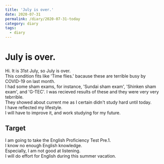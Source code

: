 ```yaml
---
title: 'July is over.'
date: 2020-07-31
permalink: /diary/2020-07-31-today
category: diary
tags:
  - diary
---
```


# July is over.

Hi. It is 31st July, so July is over.  
This condition fits like 'Time flies.' bacause these are terrible busy by COVID-19 on last month.  
I had some sham exams, for instance, 'Sundai sham exam', 'Shinken sham exam', and 'G-TEC'. I was recieved results of these and they were very very tebrrible.  
They showed about current me as I certain didn't study hard until today.  
I have reflected my lifestyle.  
I will have to improve it, and work studying for my future.  

## Target
I am going to take the English Proficiency Test Pre.1.  
I know no enough English knowledge.  
Especially, I am not good at listening.  
I will do effort for English during this summer vacation.  
